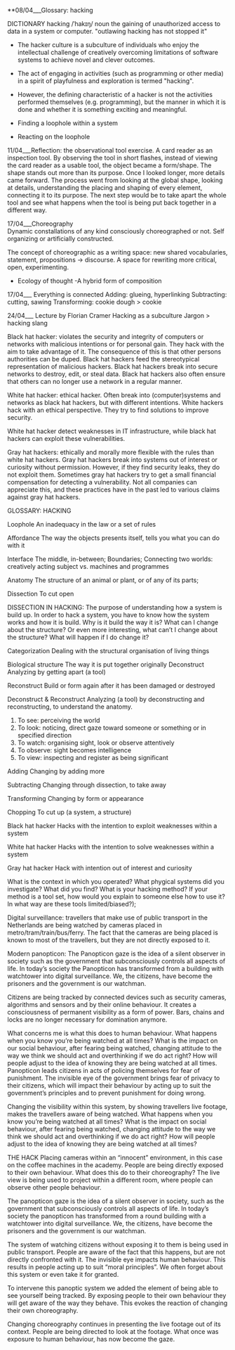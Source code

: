 **08/04___Glossary: hacking                                                               

DICTIONARY 
hacking
/ˈhakɪŋ/
noun
the gaining of unauthorized access to data in a system or computer.
"outlawing hacking has not stopped it"

- The hacker culture is a subculture of individuals who enjoy the intellectual challenge of creatively overcoming limitations of software systems to achieve novel and clever outcomes.

- The act of engaging in activities (such as programming or other media) in a spirit of playfulness and exploration is termed "hacking". 

- However, the defining characteristic of a hacker is not the activities performed themselves (e.g. programming), but the manner in which it is done and whether it is something exciting and meaningful.

- Finding a loophole within a system
- Reacting on the loophole

11/04___Reflection: the observational tool exercise.
A card reader as an inspection tool.
By observing the tool in short flashes, instead of viewing the card reader as a usable tool, the object became a form/shape.
The shape stands out more than its purpose. Once I looked longer, more details came forward. 
The process went from looking at the global shape, looking at details, understanding the placing and shaping of every element, connecting it to its purpose. 
The next step would be to take apart the whole tool and see what happens when the tool is being put back together in a different way. 

17/04___Choreography   
Dynamic constallations of any kind consciously choreographed or not. Self organizing or artificially constructed.

The concept of choreographic as a writing space: new shared vocabularies, statement, propositions -> discourse. A space for rewriting more critical, open, experimenting. 

- Ecology of thought 
-A hybrid form of composition 

17/04___ Everything is connected
Adding: glueing, hyperlinking
Subtracting: cutting, sawing
Transforming: cookie dough > cookie


24/04___ Lecture by Florian Cramer
Hacking as a subculture
Jargon > hacking slang 

Black hat hacker: violates the security and integrity of computers or networks with malicious intentions or for personal gain. They hack with the aim to take advantage of it. 
The consequence of this is that other persons authorities can be duped. Black hat hackers feed the stereotypical representation of malicious hackers.
Black hat hackers break into secure networks to destroy, edit, or steal data. Black hat hackers also often ensure that others can no longer use a network in a regular manner.

White hat hacker: ethical hacker. Often break into (computer)systems and networks as black hat hackers, but with different intentions. White hackers hack with an ethical perspective. They try to find solutions to improve security.

White hat hacker detect weaknesses in IT infrastructure, while black hat hackers can exploit these vulnerabilities. 

Gray hat hackers: ethically and morally more flexible with the rules than white hat hackers. Gray hat hackers break into systems out of interest or curiosity without permission. However, if they find security leaks, they do not exploit them. Sometimes gray hat hackers try to get a small financial compensation for detecting a vulnerability. Not all companies can appreciate this, and these practices have in the past led to various claims against gray hat hackers.

GLOSSARY: HACKING 

Loophole
An inadequacy in the law or a set of rules

Affordance
The way the objects presents itself, tells you what you can do with it

Interface
The middle, in-between;
Boundaries;
Connecting two worlds: creatively acting subject vs. machines and programmes

Anatomy
The structure of an animal or plant, or of any of its parts;

Dissection
To cut open

DISSECTION IN HACKING: The purpose of understanding how a system is build up. 
In order to hack a system, you have to know how the system works and how it is build. Why is it build the way it is? What can I change about the structure? Or even more interesting, what can’t I change about the structure? What will happen if I do change it? 

Categorization
Dealing with the structural organisation of living things

Biological structure
The way it is put together originally
Deconstruct 
Analyzing by getting apart (a tool)

Reconstruct 
Build or form again after it has been damaged or destroyed 

Deconstruct & Reconstruct 
Analyzing (a tool) by deconstructing and reconstructing, to understand the anatomy. 

1. To see: perceiving the world 
2. To look: noticing, direct gaze toward someone or something or in specified direction 
3. To watch: organising sight, look or observe attentively 
4. To observe: sight becomes intelligence
5. To view: inspecting and register as being significant 

Adding
Changing by adding more

Subtracting
Changing through dissection, to take away

Transforming
Changing by form or appearance


Chopping 
To cut up (a system, a structure)

Black hat hacker 
Hacks with the intention to exploit weaknesses within a system 

White hat hacker 
Hacks with the intention to solve weaknesses within a system 

Gray hat hacker
Hack with intention out of interest and curiosity 


What is the context in which you operated? What phygical systems did you investigate? What did you find? What is your hacking method? If your method is a tool set, how would you explain to someone else how to use it? In what way are these tools limited/biased?);

Digital surveillance: travellers that make use of public transport in the Netherlands are being watched by cameras placed in metro/tram/train/bus/ferry. The fact that the cameras are being placed is known to most of the travellers, but they are not directly exposed to it. 

Modern panopticon:
The Panopticon gaze is the idea of a silent observer in society such as the government that subconsciously controls all aspects of life. 
In today’s society the Panopticon has transformed from a building with watchtower into digital surveillance. We, the citizens, have become the prisoners and the government is our watchman. 

Citizens are being tracked by connected devices such as security cameras, algorithms and sensors and by their online behaviour. It creates a consciousness of permanent visibility as a form of power. Bars, chains and locks are no longer necessary for domination anymore. 

What concerns me is what this does to human behaviour. What happens when you know you’re being watched at all times? What is the impact on our social behaviour, after fearing being watched, changing attitude to the way we think we should act and overthinking if we do act right? How will people adjust to the idea of knowing they are being watched at all times.
Panopticon leads citizens in acts of policing themselves for fear of punishment. The invisible eye of the government brings fear of privacy to their citizens, which will impact their behaviour by acting up to suit the government’s principles and to prevent punishment for doing wrong.  


Changing the visibility within this system, by showing travellers live footage, makes the travellers aware of being watched. What happens when you know you’re being watched at all times? What is the impact on social behaviour, after fearing being watched, changing attitude to the way we think we should act and overthinking if we do act right? How will people adjust to the idea of knowing they are being watched at all times? 

THE HACK 
Placing cameras within an “innocent” environment, in this case on the coffee machines in the academy. People are being directly exposed to their own behaviour. What does this do to their choreography? 
The live view is being used to project within a different room, where people can observe other people behaviour. 


The panopticon gaze is the idea of a silent observer in society, such as the government that subconsciously controls all aspects of life. In today’s society the panopticon has transformed from a round building with a watchtower into digital surveillance. 
We, the citizens, have become the prisoners and the government is our watchman. 

The system of watching citizens without exposing it to them is being used in public transport. People are aware of the fact that this happens, but are not directly confronted with it. The invisible eye impacts human behaviour. This results in people acting up to suit “moral principles”. We often forget about this system or even take it for granted. 

To intervene this panoptic system we added the element of being able to see yourself being tracked. By exposing people to their own behaviour they will get aware of the way they behave. This evokes the reaction of changing their own choreography. 

Changing choreography continues in presenting the live footage out of its context. People are being directed to look at the footage. What once was exposure to human behaviour, has now become the gaze. 

